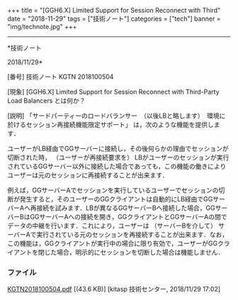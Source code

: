 ﻿+++
title = "[GGH6.X] Limited Support for Session Reconnect with Third"
date = "2018-11-29"
tags = ["技術ノート"]
categories = ["tech"]
banner = "img/technote.jpg"
+++

-----------------------------------------------------------------------------------------------------------------------------

*技術ノート

2018/11/29*


[番号]
技術ノート KGTN 2018100504

[現象]
[GGH6.X] Limited Support for Session Reconnect with Third-Party Load
Balancers とは何か？

[説明]
「サードパーティーのロードバランサー　（以後LBと略します）　環境に於けるセッション再接続機能限定サポート」
は，次のような機能を提供します．

ユーザーがLB経由でGGサーバーに接続し，その後何らかの理由でセッションが切断された時，
（ユーザーが再接続要求を）
LBがユーザーのセッションが実行されているGGサーバー以外に接続した場合であっても，この機能の働きによりユーザーは元のセッションに再接続することが出来ます．

例えば，GGサーバーAでセッションを実行しているユーザーでセッションの切断が発生すると，そのユーザーのGGクライアントは自動的にLB経由でGGサーバーAへ再接続を試みます．LBが異なるGGサーバーBへ接続した場合，GGサーバーBはGGサーバーAへの接続を開き，GGクライアントとGGサーバーAの間でデータの中継を行います．これにより，ユーザーは
（サーバーBを介して）
サーバーAで実行されている元のセッションを再接続することが出来ます．なお，この機能は，GGクライアントが実行中の場合に限り有効で，ユーザーがGGクライアントを閉じた場合，明示的にセッションを切断した場合は機能しません．


### ファイル

 
 


[KGTN2018100504.pdf](http://techreport.kitasp.net/attachments/download/4194/KGTN2018100504.pdf)
 [(43.6 KB)] [kitasp 技術センター, 2018/11/29
17:02]


 


 

